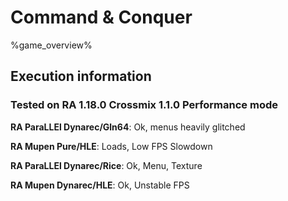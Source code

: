 # Command & Conquer 

%game_overview%

## Execution information

### Tested on RA 1.18.0 Crossmix 1.1.0 Performance mode

**RA ParaLLEl Dynarec/Gln64**: Ok, menus heavily glitched

**RA Mupen Pure/HLE**: Loads, Low FPS Slowdown

**RA ParaLLEl Dynarec/Rice**: Ok, Menu, Texture

**RA Mupen Dynarec/HLE**: Ok, Unstable FPS